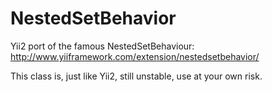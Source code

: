 NestedSetBehavior
=================

Yii2 port of the famous NestedSetBehaviour: http://www.yiiframework.com/extension/nestedsetbehavior/

This class is, just like Yii2, still unstable, use at your own risk.